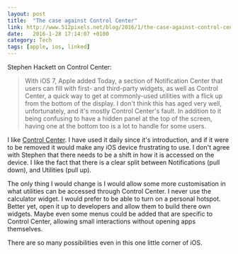 ```yaml
---
layout: post
title:  "The case against Control Center"
link: http://www.512pixels.net/blog/2016/1/the-case-against-control-center
date:   2016-1-28 17:14:07 +0100
category: Tech
tags: [apple, ios, linked]
---
```


Stephen Hackett on Control Center:

> With iOS 7, Apple added Today, a section of Notification Center that users can fill with first- and third-party widgets, as well as Control Center, a quick way to get at commonly-used utilities with a flick up from the bottom of the display.
>I don't think this has aged very well, unfortunately, and it's mostly Control Center's fault. In addition to it being confusing to have a hidden panel at the top of the screen, having one at the bottom too is a lot to handle for some users.

I like [Control Center][ctrlcntr]. I have used it daily since it's introduction, and if it were to be removed it would make any iOS device frustrating to use. I don't agree with Stephen that there needs to be a shift in how it is accessed on the device. I like the fact that there is a clear split between Notifications (pull down), and Utilities (pull up). 

The only thing I would change is I would allow some more customisation in what utilities can be accessed through Control Center. I never use the calculator widget. I would prefer to be able to turn on a personal hotspot. Better yet, open it up to developers and allow them to build there own widgets. Maybe even some menus could be added that are specific to Control Center, allowing small interactions without opening apps themselves. 

There are so many possibilities even in this one little corner of iOS. 

[ctrlcntr]: https://en.wikipedia.org/wiki/Control_Center_(iOS)